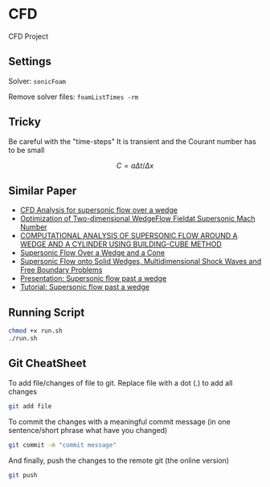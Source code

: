 # CFD
CFD Project

## Settings

Solver: `sonicFoam`

Remove solver files: `foamListTimes -rm`

## Tricky

Be careful with the "time-steps"
It is transient and the Courant number has to be small

$$
C = a \Delta t / \Delta x
$$

## Similar Paper

- [CFD Analysis for supersonic flow  over a wedge](https://ijariie.com/AdminUploadPdf/CFD_ANALYSIS_FOR_SUPERSONIC_FLOW_OVER_A_WEDGE_ijariie5053.pdf)
- [Optimization of Two-dimensional WedgeFlow Fieldat Supersonic Mach Number](https://www.akademiabaru.com/submit/index.php/cfdl/article/view/3165/2198)
- [COMPUTATIONAL ANALYSIS OF SUPERSONIC FLOW AROUND A WEDGE AND A CYLINDER USING BUILDING-CUBE METHOD](https://www.icas.org/icas_archive/ICAS2022/data/papers/ICAS2022_0416_paper.pdf)
- [Supersonic Flow Over a Wedge and a Cone](https://innovationspace.ansys.com/courses/wp-content/uploads/sites/5/2020/12/Wedge-vs-Cone.pdf)
- [Supersonic Flow onto Solid Wedges, Multidimensional Shock Waves and Free Boundary Problems](https://arxiv.org/abs/1703.03997)
- [Presentation: Supersonic flow past a wedge](https://www.wolfdynamics.com/wiki/tut_2D_supersonic_wedge.pdf)
- [Tutorial: Supersonic flow past a wedge](https://www.wolfdynamics.com/tutorials.html?id=130)

## Running Script

```bash
chmod +x run.sh
./run.sh
```

## Git CheatSheet

To add file/changes of file to git. Replace file with a dot (.) to add all changes

```bash
git add file
```

To commit the changes with a meaningful commit message (in one sentence/short phrase what have you changed)

```bash
git commit -m "commit message"
```

And finally, push the changes to the remote git (the online version)

```bash
git push
```